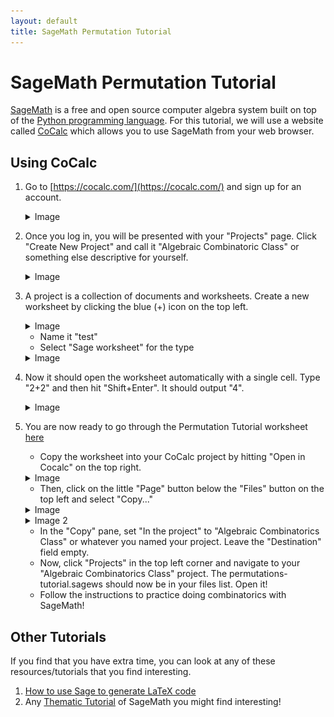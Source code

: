 ```yaml
---
layout: default
title: SageMath Permutation Tutorial
---
```


SageMath Permutation Tutorial
====

[SageMath](https://www.sagemath.org/) is a free and open source computer algebra system built on top of the [Python programming language](https://www.python.org/). For this tutorial, we will use a website called [CoCalc](https://cocalc.com/) which allows you to use SageMath from your web browser.

Using CoCalc
----

1. Go to [https://cocalc.com/](https://cocalc.com/) and sign up for an account.
    <details>
        <summary> Image </summary>
        <img src="../img/cocalc-create-account-1.png" alt="Create account button on CoCalc homepage"/>
    </details>
1. Once you log in, you will be presented with your "Projects" page. Click "Create New Project" and call it "Algebraic Combinatoric Class" or something else descriptive for yourself.
    <details>
        <summary> Image </summary>
        <img src="../img/cocalc-projects-2.png" alt="CoCalc Projects Page"/>
    </details>
1. A project is a collection of documents and worksheets. Create a new worksheet by clicking the blue (+) icon on the top left. 
    <details>
        <summary> Image </summary>
        <img src="../img/cocalc-files-3.png" alt="CoCalc Files Page"/>
    </details>
    
    - Name it "test"
    - Select "Sage worksheet" for the type
    
    <details>
        <summary> Image </summary>
        <img src="../img/cocalc-new-file-4.png" alt="CoCalc New Worksheet"/>
    </details>
1. Now it should open the worksheet automatically with a single cell. Type "2+2" and then hit "Shift+Enter". It should output "4".
    <details>
        <summary> Image </summary>
        <img src="../img/cocalc-worksheet-5.png" alt="CoCalc worksheet"/>
    </details>
1. You are now ready to go through the Permutation Tutorial worksheet [here](https://cocalc.com/share/495b25fe-5784-4f66-94ea-ecb0da67fa42/permutations-tutorial-read-only.sagews?viewer=share)
    - Copy the worksheet into your CoCalc project by hitting "Open in Cocalc" on the top right.
    
    <details>
        <summary> Image </summary>
        <img src="../img/cocalc-open-in-cocalc-6.png" alt="Open public sheet in Cocalc"/>
    </details>
    
    - Then, click on the little "Page" button below the "Files" button on the top left and select "Copy..."
    
    <details>
        <summary> Image </summary>
        <img src="../img/cocalc-file-menu-7.png" alt="File menu in Cocalc worksheet"/>
    </details>
    
    <details>
        <summary> Image 2</summary>
        <img src="../img/cocalc-copy-8.png" alt="Copy button on file menu in Cocalc worksheet"/>
    </details>
    
    - In the "Copy" pane, set "In the project" to "Algebraic Combinatorics Class" or whatever you named your project. Leave the "Destination" field empty.
    - Now, click "Projects" in the top left corner and navigate to your "Algebraic Combinatorics Class" project. The permutations-tutorial.sagews should now be in your files list. Open it!
    - Follow the instructions to practice doing combinatorics with SageMath!

Other Tutorials
---
If you find that you have extra time, you can look at any of these resources/tutorials that you find interesting.

1. [How to use Sage to generate LaTeX code](https://cocalc.com/share/495b25fe-5784-4f66-94ea-ecb0da67fa42/Using-Sage-to-make_LaTeX.sagews?viewer=share)
1. Any [Thematic Tutorial](https://doc.sagemath.org/html/en/thematic_tutorials/index.html) of SageMath you might find interesting!

